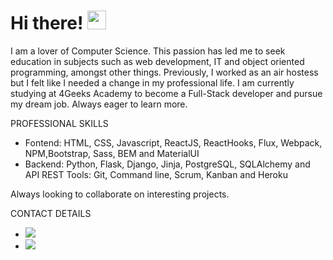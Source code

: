 <h1>Hi there! <img src="https://raw.githubusercontent.com/MartinHeinz/MartinHeinz/master/wave.gif" width="30px"> </h1>

I am a lover of Computer Science. This passion has led me to seek education in subjects such as web development, IT and object oriented programming, amongst other things. 
Previously, I worked as an air hostess but I felt like I needed a change in my professional life. I am currently studying at 4Geeks Academy to become a Full-Stack developer and pursue my dream job. Always eager to learn more. 

PROFESSIONAL SKILLS
- Fontend: HTML, CSS, Javascript, ReactJS, ReactHooks, Flux, Webpack, NPM,Bootstrap, Sass, BEM and MaterialUI
- Backend: Python, Flask, Django, Jinja, PostgreSQL, SQLAlchemy and API REST
Tools: Git, Command line, Scrum, Kanban and Heroku
 
 Always looking to collaborate on interesting projects.
 
CONTACT DETAILS
- [<img src="https://img.icons8.com/doodle/48/000000/linkedin--v2.png"/>](https://www.linkedin.com/in/rafaelagcalves) 
- [<img src="https://img.icons8.com/fluent/48/000000/gmail--v1.png"/>](mailto:rafaelagcalves@gmail.com) 



